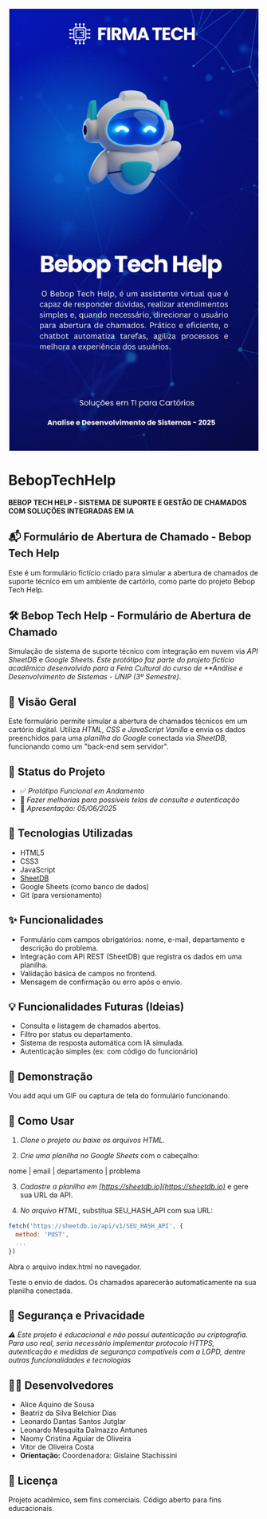 <p align="center">
    <img src="./assets/images/banner.jpeg" alt="logo" width="500"/>
</p>

# BebopTechHelp

**BEBOP TECH HELP - SISTEMA DE SUPORTE E GESTÃO DE CHAMADOS COM SOLUÇÕES INTEGRADAS EM IA**

## 📬 Formulário de Abertura de Chamado - Bebop Tech Help

Este é um formulário fictício criado para simular a abertura de chamados de suporte técnico em um ambiente de cartório, como parte do projeto Bebop Tech Help.

## 🛠️ Bebop Tech Help - Formulário de Abertura de Chamado

Simulação de sistema de suporte técnico com integração em nuvem via *API SheetDB* e *Google Sheets. Este protótipo faz parte do projeto fictício acadêmico desenvolvido para a Feira Cultural do curso de **Análise e Desenvolvimento de Sistemas - UNIP (3º Semestre)*.

## 📌 Visão Geral

Este formulário permite simular a abertura de chamados técnicos em um cartório digital. Utiliza *HTML, CSS e JavaScript Vanilla* e envia os dados preenchidos para uma *planilha do Google* conectada via *SheetDB*, funcionando como um "back-end sem servidor".

## 🚦 Status do Projeto

- ✅ *Protótipo Funcional em Andamento*
- 🚧 *Fazer melhorias para possíveis telas de consulta e autenticação*
- 📅 *Apresentação: 05/06/2025*

## 🧰 Tecnologias Utilizadas

- HTML5
- CSS3
- JavaScript
- [SheetDB](https://sheetdb.io)
- Google Sheets (como banco de dados)
- Git (para versionamento)

## ✨ Funcionalidades

- Formulário com campos obrigatórios: nome, e-mail, departamento e descrição do problema.
- Integração com API REST (SheetDB) que registra os dados em uma planilha.
- Validação básica de campos no frontend.
- Mensagem de confirmação ou erro após o envio.

## 💡 Funcionalidades Futuras (Ideias)
- Consulta e listagem de chamados abertos.
- Filtro por status ou departamento.
- Sistema de resposta automática com IA simulada.
- Autenticação simples (ex: com código do funcionário)

## 📸 Demonstração

Vou add aqui um GIF ou captura de tela do formulário funcionando.

## 🚀 Como Usar

1. *Clone o projeto ou baixe os arquivos HTML.*

2. *Crie uma planilha no Google Sheets* com o cabeçalho:

nome | email | departamento | problema

3. *Cadastre a planilha em [https://sheetdb.io](https://sheetdb.io)* e gere sua URL da API.

4. *No arquivo HTML*, substitua SEU_HASH_API com sua URL:

```js
fetch('https://sheetdb.io/api/v1/SEU_HASH_API', {
  method: 'POST',
  ...
})
```
Abra o arquivo index.html no navegador.

Teste o envio de dados. Os chamados aparecerão automaticamente na sua planilha conectada.

## 🔐 Segurança e Privacidade
*⚠️ Este projeto é educacional e não possui autenticação ou criptografia. Para uso real, seria necessário implementar protocolo HTTPS, autenticação e medidas de segurança compatíveis com a LGPD, dentre outras funcionalidades e tecnologias*

## 👨‍💻 Desenvolvedores
- Alice Aquino de Sousa
- Beatriz da Silva Belchior Dias
- Leonardo Dantas Santos Jutglar
- Leonardo Mesquita Dalmazzo Antunes
- Naomy Cristina Aguiar de Oliveira
- Vitor de Oliveira Costa
- **Orientação:** Coordenadora: Gislaine Stachissini

## 📃 Licença
Projeto acadêmico, sem fins comerciais. Código aberto para fins educacionais.